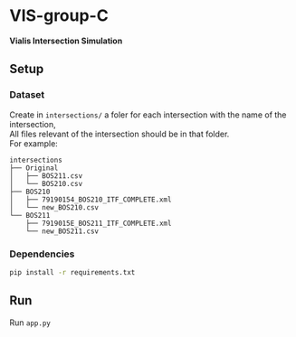 # VIS-group-C
__Vialis Intersection Simulation__

## Setup

### Dataset
Create in `intersections/` a foler for each intersection with the name of the intersection,  
All files relevant of the intersection should be in that folder.  
For example: 
```
intersections
├── Original
│   ├── BOS211.csv
│   └── BOS210.csv
├── BOS210
│   ├── 79190154_BOS210_ITF_COMPLETE.xml
│   └── new_BOS210.csv
└── BOS211
    ├── 7919015E_BOS211_ITF_COMPLETE.xml
    └── new_BOS211.csv
```

### Dependencies
```bash
pip install -r requirements.txt
```

## Run
Run `app.py`